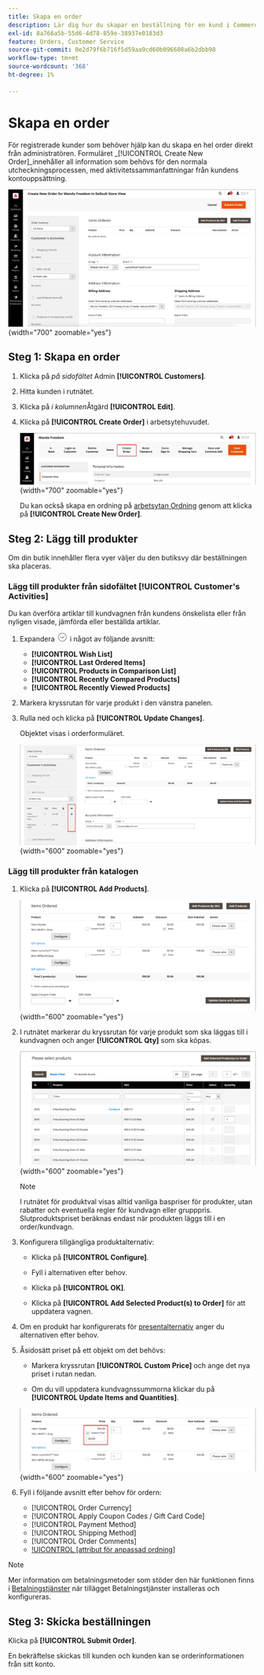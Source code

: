 ```yaml
---
title: Skapa en order
description: Lär dig hur du skapar en beställning för en kund i Commerce Admin.
exl-id: 8a766a5b-55d6-4d78-859e-38937e0183d3
feature: Orders, Customer Service
source-git-commit: 0e2d79f6b716f5d59aa9cd60b096608a6b2dbb98
workflow-type: tm+mt
source-wordcount: '368'
ht-degree: 1%

---
```


# Skapa en order

För registrerade kunder som behöver hjälp kan du skapa en hel order direkt från administratören. Formuläret _[!UICONTROL Create New Order]_innehåller all information som behövs för den normala utcheckningsprocessen, med aktivitetssammanfattningar från kundens kontouppsättning.

![Skapa en order för en kund](./assets/create-new-order.png){width="700" zoomable="yes"}

## Steg 1: Skapa en order

1. Klicka på _på sidofältet_ Admin **[!UICONTROL Customers]**.

1. Hitta kunden i rutnätet.

1. Klicka på _i kolumnen_&#x200B;Åtgärd **[!UICONTROL Edit]**.

1. Klicka på **[!UICONTROL Create Order]** i arbetsytehuvudet.

   ![Workspace header](./assets/order-create-buttons.png){width="700" zoomable="yes"}

   Du kan också skapa en ordning på [arbetsytan Ordning](orders.md#orders-workspace) genom att klicka på **[!UICONTROL Create New Order]**.

## Steg 2: Lägg till produkter

Om din butik innehåller flera vyer väljer du den butiksvy där beställningen ska placeras.

### Lägg till produkter från sidofältet [!UICONTROL Customer's Activities]

Du kan överföra artiklar till kundvagnen från kundens önskelista eller från nyligen visade, jämförda eller beställda artiklar.

1. Expandera ![Expansionsväljaren](../assets/icon-display-expand.png) i något av följande avsnitt:

   - **[!UICONTROL Wish List]**
   - **[!UICONTROL Last Ordered Items]**
   - **[!UICONTROL Products in Comparison List]**
   - **[!UICONTROL Recently Compared Products]**
   - **[!UICONTROL Recently Viewed Products]**

1. Markera kryssrutan för varje produkt i den vänstra panelen.

1. Rulla ned och klicka på **[!UICONTROL Update Changes]**.

   Objektet visas i orderformuläret.

   ![Lägg i kundvagnen](./assets/create-order-add-wishlist.png){width="600" zoomable="yes"}

### Lägg till produkter från katalogen

1. Klicka på **[!UICONTROL Add Products]**.

   ![Lägg till produkter](./assets/account-add-wishlist-product.png){width="600" zoomable="yes"}

1. I rutnätet markerar du kryssrutan för varje produkt som ska läggas till i kundvagnen och anger **[!UICONTROL Qty]** som ska köpas.

   ![Välj produkter](./assets/create-order-from-catalog.png){width="600" zoomable="yes"}

   >[!NOTE]
   >
   >I rutnätet för produktval visas alltid vanliga baspriser för produkter, utan rabatter och eventuella regler för kundvagn eller grupppris. Slutproduktspriset beräknas endast när produkten läggs till i en order/kundvagn.

1. Konfigurera tillgängliga produktalternativ:

   - Klicka på **[!UICONTROL Configure]**.

   - Fyll i alternativen efter behov.

   - Klicka på **[!UICONTROL OK]**.

   - Klicka på **[!UICONTROL Add Selected Product(s) to Order]** för att uppdatera vagnen.

1. Om en produkt har konfigurerats för [presentalternativ](../catalog/product-gift-options.md) anger du alternativen efter behov.

1. Åsidosätt priset på ett objekt om det behövs:

   - Markera kryssrutan **[!UICONTROL Custom Price]** och ange det nya priset i rutan nedan.

   - Om du vill uppdatera kundvagnssummorna klickar du på **[!UICONTROL Update Items and Quantities]**.

   ![Anpassat pris](./assets/create-order-custom-price.png){width="600" zoomable="yes"}

1. Fyll i följande avsnitt efter behov för ordern:

   - [!UICONTROL Order Currency]
   - [!UICONTROL Apply Coupon Codes / Gift Card Code]
   - [!UICONTROL Payment Method]
   - [!UICONTROL Shipping Method]
   - [!UICONTROL Order Comments]
   - [!UICONTROL [attribut för anpassad ordning]](../stores-purchase/order-processing.md#custom-order-attributes)

>[!NOTE]
>
>Mer information om betalningsmetoder som stöder den här funktionen finns i [Betalningstjänster](https://experienceleague.adobe.com/en/docs/commerce/payment-services/guide-overview) när tillägget Betalningstjänster installeras och konfigureras.

## Steg 3: Skicka beställningen

Klicka på **[!UICONTROL Submit Order]**.

En bekräftelse skickas till kunden och kunden kan se orderinformationen från sitt konto.
